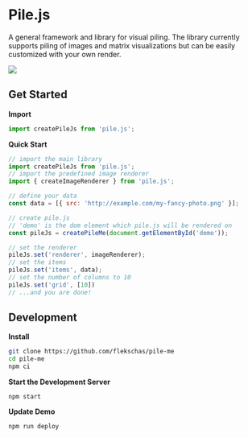 # Pile.js

A general framework and library for visual piling. The library currently supports piling of images and matrix visualizations but can be easily customized with your own render.

<img src = './examples/demo.gif' >

## Get Started

**Import**

```javascript
import createPileJs from 'pile.js';
```

**Quick Start**

```javascript
// import the main library
import createPileJs from 'pile.js';
// import the predefined image renderer
import { createImageRenderer } from 'pile.js';

// define your data
const data = [{ src: 'http://example.com/my-fancy-photo.png' }];

// create pile.js
// 'demo' is the dom element which pile.js will be rendered on
const pileJs = createPileMe(document.getElementById('demo'));

// set the renderer
pileJs.set('renderer', imageRenderer);
// set the items
pileJs.set('items', data);
// set the number of columns to 10
pileJs.set('grid', [10])
// ...and you are done!
```

## Development

**Install**

```bash
git clone https://github.com/flekschas/pile-me
cd pile-me
npm ci
```

**Start the Development Server**

```
npm start
```

**Update Demo**

```
npm run deploy
```
